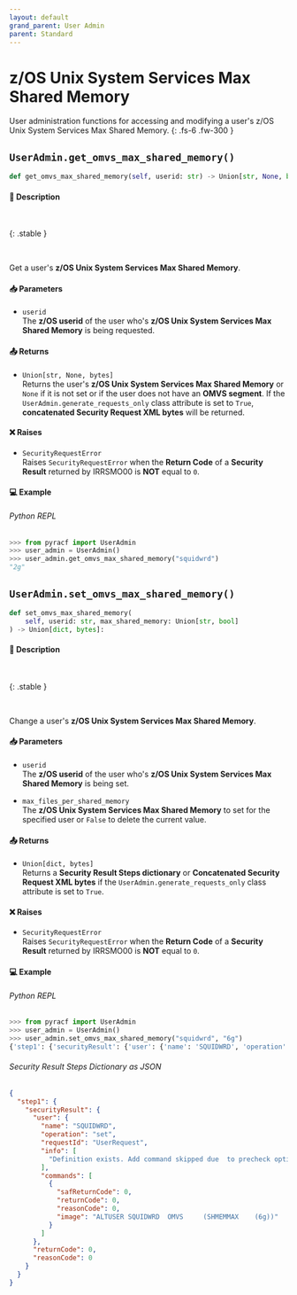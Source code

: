 ```yaml
---
layout: default
grand_parent: User Admin
parent: Standard
---
```


# z/OS Unix System Services Max Shared Memory

User administration functions for accessing and modifying a user's z/OS Unix System Services Max Shared Memory. 
{: .fs-6 .fw-300 }

## `UserAdmin.get_omvs_max_shared_memory()`

```python
def get_omvs_max_shared_memory(self, userid: str) -> Union[str, None, bytes]:
```

#### 📄 Description

&nbsp;

{: .stable }
> 

&nbsp;

Get a user's **z/OS Unix System Services Max Shared Memory**.

#### 📥 Parameters
* `userid`<br>
  The **z/OS userid** of the user who's **z/OS Unix System Services Max Shared Memory** is being requested.

#### 📤 Returns
* `Union[str, None, bytes]`<br>
  Returns the user's **z/OS Unix System Services Max Shared Memory** or `None` if it is not set or if the user does not have an **OMVS segment**. If the `UserAdmin.generate_requests_only` class attribute is set to `True`, **concatenated Security Request XML bytes** will be returned.

#### ❌ Raises
* `SecurityRequestError`<br>
  Raises `SecurityRequestError` when the **Return Code** of a **Security Result** returned by IRRSMO00 is **NOT** equal to `0`.

#### 💻 Example

###### Python REPL
```python
>>> from pyracf import UserAdmin
>>> user_admin = UserAdmin()
>>> user_admin.get_omvs_max_shared_memory("squidwrd")
"2g"
```

## `UserAdmin.set_omvs_max_shared_memory()`

```python
def set_omvs_max_shared_memory(
    self, userid: str, max_shared_memory: Union[str, bool]
) -> Union[dict, bytes]:
```

#### 📄 Description

&nbsp;

{: .stable }
> 

&nbsp;

Change a user's **z/OS Unix System Services Max Shared Memory**.

#### 📥 Parameters
* `userid`<br>
  The **z/OS userid** of the user who's **z/OS Unix System Services Max Shared Memory** is being set.

* `max_files_per_shared_memory`<br>
  The **z/OS Unix System Services Max Shared Memory** to set for the specified user or `False` to delete the current value.

#### 📤 Returns
* `Union[dict, bytes]`<br>
  Returns a **Security Result Steps dictionary** or **Concatenated Security Request XML bytes** if the `UserAdmin.generate_requests_only` class attribute is set to `True`.

#### ❌ Raises
* `SecurityRequestError`<br>
  Raises `SecurityRequestError` when the **Return Code** of a **Security Result** returned by IRRSMO00 is **NOT** equal to `0`.

#### 💻 Example

###### Python REPL
```python
>>> from pyracf import UserAdmin
>>> user_admin = UserAdmin()
>>> user_admin.set_omvs_max_shared_memory("squidwrd", "6g")
{'step1': {'securityResult': {'user': {'name': 'SQUIDWRD', 'operation': 'set', 'requestId': 'UserRequest', 'info': ['Definition exists. Add command skipped due  to precheck option'], 'commands': [{'safReturnCode': 0, 'returnCode': 0, 'reasonCode': 0, 'image': 'ALTUSER SQUIDWRD  OMVS     (SHMEMMAX    (6g))'}]}, 'returnCode': 0, 'reasonCode': 0}}}
```

###### Security Result Steps Dictionary as JSON
```json
{
  "step1": {
    "securityResult": {
      "user": {
        "name": "SQUIDWRD",
        "operation": "set",
        "requestId": "UserRequest",
        "info": [
          "Definition exists. Add command skipped due  to precheck option"
        ],
        "commands": [
          {
            "safReturnCode": 0,
            "returnCode": 0,
            "reasonCode": 0,
            "image": "ALTUSER SQUIDWRD  OMVS     (SHMEMMAX    (6g))"
          }
        ]
      },
      "returnCode": 0,
      "reasonCode": 0
    }
  }
}
```